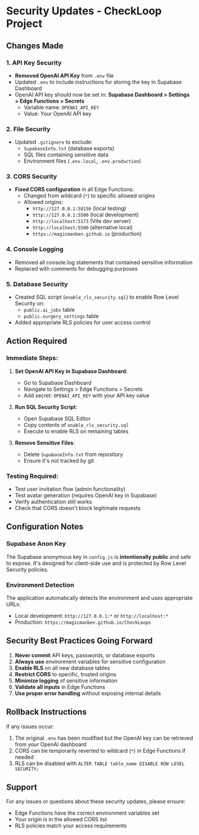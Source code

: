 # Security Updates - CheckLoop Project

## Changes Made

### 1. API Key Security
- **Removed OpenAI API Key** from `.env` file
- Updated `.env` to include instructions for storing the key in Supabase Dashboard
- OpenAI API key should now be set in: **Supabase Dashboard > Settings > Edge Functions > Secrets**
  - Variable name: `OPENAI_API_KEY`
  - Value: Your OpenAI API key

### 2. File Security
- Updated `.gitignore` to exclude:
  - `SupabaseInfo.txt` (database exports)
  - SQL files containing sensitive data
  - Environment files (`.env.local`, `.env.production`)

### 3. CORS Security
- **Fixed CORS configuration** in all Edge Functions:
  - Changed from wildcard (`*`) to specific allowed origins
  - Allowed origins:
    - `http://127.0.0.1:58156` (local testing)
    - `http://127.0.0.1:5500` (local development)
    - `http://localhost:5173` (Vite dev server)
    - `http://localhost:5500` (alternative local)
    - `https://magicmanben.github.io` (production)

### 4. Console Logging
- Removed all console.log statements that contained sensitive information
- Replaced with comments for debugging purposes

### 5. Database Security
- Created SQL script (`enable_rls_security.sql`) to enable Row Level Security on:
  - `public.ai_jobs` table
  - `public.surgery_settings` table
- Added appropriate RLS policies for user access control

## Action Required

### Immediate Steps:
1. **Set OpenAI API Key in Supabase Dashboard**:
   - Go to Supabase Dashboard
   - Navigate to Settings > Edge Functions > Secrets
   - Add secret: `OPENAI_API_KEY` with your API key value

2. **Run SQL Security Script**:
   - Open Supabase SQL Editor
   - Copy contents of `enable_rls_security.sql`
   - Execute to enable RLS on remaining tables

3. **Remove Sensitive Files**:
   - Delete `SupabaseInfo.txt` from repository
   - Ensure it's not tracked by git

### Testing Required:
- Test user invitation flow (admin functionality)
- Test avatar generation (requires OpenAI key in Supabase)
- Verify authentication still works
- Check that CORS doesn't block legitimate requests

## Configuration Notes

### Supabase Anon Key
The Supabase anonymous key in `config.js` is **intentionally public** and safe to expose. It's designed for client-side use and is protected by Row Level Security policies.

### Environment Detection
The application automatically detects the environment and uses appropriate URLs:
- Local development: `http://127.0.0.1:*` or `http://localhost:*`
- Production: `https://magicmanben.github.io/CheckLoops`

## Security Best Practices Going Forward

1. **Never commit** API keys, passwords, or database exports
2. **Always use** environment variables for sensitive configuration
3. **Enable RLS** on all new database tables
4. **Restrict CORS** to specific, trusted origins
5. **Minimize logging** of sensitive information
6. **Validate all inputs** in Edge Functions
7. **Use proper error handling** without exposing internal details

## Rollback Instructions

If any issues occur:
1. The original `.env` has been modified but the OpenAI key can be retrieved from your OpenAI dashboard
2. CORS can be temporarily reverted to wildcard (`*`) in Edge Functions if needed
3. RLS can be disabled with `ALTER TABLE table_name DISABLE ROW LEVEL SECURITY;`

## Support

For any issues or questions about these security updates, please ensure:
- Edge Functions have the correct environment variables set
- Your origin is in the allowed CORS list
- RLS policies match your access requirements